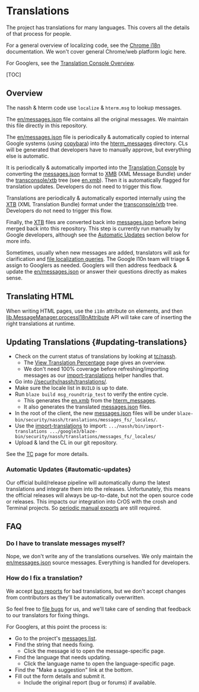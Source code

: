 # Translations

The project has translations for many languages.
This covers all the details of that process for people.

For a general overview of localizing code, see the [Chrome i18n] documentation.
We won't cover general Chrome/web platform logic here.

For Googlers, see the [Translation Console Overview].

[TOC]

## Overview

The nassh & hterm code use `localize` & `hterm.msg` to lookup messages.

The [en/messages.json] file contains all the original messages.
We maintain this file directly in this repository.

The [en/messages.json] file is periodically & automatically copied to internal
Google systems (using [copybara]) into the [hterm_messages] directory.
CLs will be generated that developers have to manually approve, but everything
else is automatic.

It is periodically & automatically imported into the [Translation Console] by
converting the [messages.json] format to [XMB] (XML Message Bundle) under the
[transconsole/xtb] tree (see [en.xmb]).
Then it is automatically flagged for translation updates.
Developers do not need to trigger this flow.

Translations are periodically & automatically exported internally using the
[XTB] (XML Translation Bundle) format under the [transconsole/xtb] tree.
Developers do not need to trigger this flow.

Finally, the [XTB] files are converted back into [messages.json] before being
merged back into this repository.
This step is currently run manually by Google developers, although see the
[Automatic Updates] section below for more info.

Sometimes, usually when new messages are added, translators will ask for
clarification and [file localization queries].
The Google l10n team will triage & assign to Googlers as needed.
Googlers will then address feedback & update the [en/messages.json] or answer
their questions directly as makes sense.

## Translating HTML

When writing HTML pages, use the `i18n` attribute on elements, and then
[lib.MessageManager.processI18nAttribute] API will take care of inserting
the right translations at runtime.

## Updating Translations {#updating-translations}

*   Check on the current status of translations by looking at [tc/nassh].
    *   The [View Translation Percentage] page gives an overview.
    *   We don't need 100% coverage before refreshing/importing messages as our
        [import-translations] helper handles that.
*   Go into [//security/nassh/translations/].
*   Make sure the locale list in `BUILD` is up to date.
*   Run `blaze build msg_roundtrip_test` to verify the entire cycle.
    *   This generates the [en.xmb] from the [hterm_messages].
    *   It also generates the translated [messages.json] files.
*   In the root of the client, the new [messages.json] files will be under
    `blaze-bin/security/nassh/translations/messages_fs/_locales/`.
*   Use the [import-translations] to import:
    `.../nassh/bin/import-translations .../google3/blaze-bin/security/nassh/translations/messages_fs/_locales/`
*   Upload & land the CL in our git repository.

See the [TC](http://tc/) page for more details.

### Automatic Updates {#automatic-updates}

Our official build/release pipeline will automatically dump the latest
translations and integrate them into the releases.
Unfortunately, this means the official releases will always be up-to-date, but
not the open source code or releases.
This impacts our integration into CrOS with the crosh and Terminal projects.
So [periodic manual exports][Updating Translations] are still required.

## FAQ

### Do I have to translate messages myself?

Nope, we don't write any of the translations ourselves.
We only maintain the [en/messages.json] source messages.
Everything is handled for developers.

### How do I fix a translation?

We accept [bug reports][new-bug] for bad translations, but we don't accept
changes from contributors as they'll be automatically overwritten.

So feel free to [file bugs][new-bug] for us, and we'll take care of sending
that feedback to our translators for fixing things.

For Googlers, at this point the process is:
*   Go to the project's [messages list].
*   Find the string that needs fixing.
    *   Click the message id to open the message-specific page.
*   Find the language that needs updating.
    *   Click the language name to open the language-specific page.
*   Find the "Make a suggestion" link at the bottom.
*   Fill out the form details and submit it.
    *   Include the original report (bug or forums) if available.


[Automatic Updates]: #automatic-updates
[Updating Translations]: #updating-translations

[new-bug]: https://goo.gl/vb94JY
[Chrome i18n]: https://developer.chrome.com/extensions/i18n
[copybara]: http://go/copybara
[hterm_messages]: http://source/piper///depot/google3/third_party/javascript/hterm_messages/
[en/messages.json]: ../_locales/en/messages.json
[en.xmb]: http://source/piper///depot/google3/googledata/transconsole/xtb/nassh/en.xmb
[file localization queries]: http://b/issues?q=componentid:425688%20status:open%201522709
[import-translations]: ../bin/import-translations
[lib.MessageManager.processI18nAttribute]: /libdot/js/lib_message_manager.js
[messages.json]: https://developer.chrome.com/extensions/i18n-messages
[messages list]: http://tc/btviewer/searchresult?ProjectsSelected=nassh
[tc/nassh]: http://tc/project/edit?id=nassh
[transconsole/xtb]: http://source/piper///depot/google3/googledata/transconsole/xtb/nassh/
[Translation Console]: http://tc/
[Translation Console Overview]: http://go/transconsole
[View Translation Percentage]: http://tc/btviewer/translationPercentage?project=nassh
[XMB]: http://cldr.unicode.org/development/development-process/design-proposals/xmb
[XTB]: http://cldr.unicode.org/development/development-process/design-proposals/xmb
[//security/nassh/translations/]: http://source/piper///depot/google3/security/nassh/translations/
